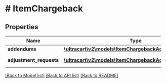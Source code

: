 # # ItemChargeback

## Properties

Name | Type | Description | Notes
------------ | ------------- | ------------- | -------------
**addendums** | [**\ultracart\v2\models\ItemChargebackAddendum[]**](ItemChargebackAddendum.md) | Addendums | [optional]
**adjustment_requests** | [**\ultracart\v2\models\ItemChargebackAdjustmentRequest[]**](ItemChargebackAdjustmentRequest.md) | Adjustment requests | [optional]

[[Back to Model list]](../../README.md#models) [[Back to API list]](../../README.md#endpoints) [[Back to README]](../../README.md)
